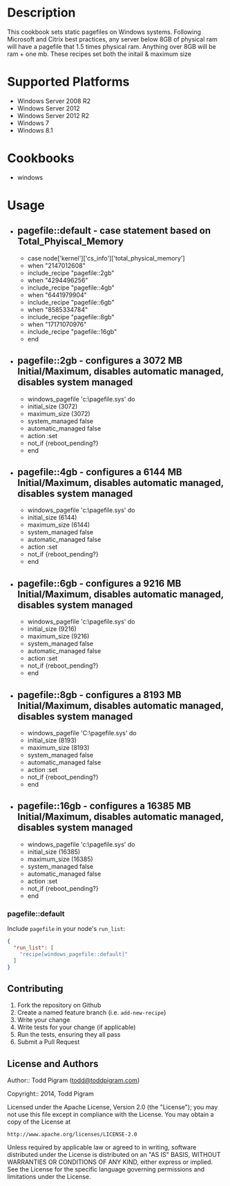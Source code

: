 Description
===========

This cookbook sets static pagefiles on Windows systems. Following Microsoft and Citrix best practices, any server below 8GB of physical ram
will have a pagefile that 1.5 times physical ram. Anything over 8GB will be ram + one mb. These recipes set both the initail & maximum size

Supported Platforms
===================

* Windows Server 2008 R2
* Windows Server 2012
* Windows Server 2012 R2
* Windows 7
* Windows 8.1

Cookbooks
=========

* windows

Usage
=====

* pagefile::default - case statement based on Total_Phyiscal_Memory
  -----------------
    * case node['kernel']['cs_info']['total_physical_memory']
    * when "2147012608"
    *  include_recipe "pagefile::2gb"
    * when "4294496256"
    *  include_recipe "pagefile::4gb"
    * when "6441979904"
    *  include_recipe "pagefile::6gb"
    * when "8585334784"
    *  include_recipe "pagefile::8gb"
    * when "17171070976"
    *  include_recipe "pagefile::16gb"
    * end

* pagefile::2gb - configures a 3072 MB Initial/Maximum, disables automatic managed, disables system managed
  -------------
    
    * windows_pagefile 'c:\pagefile.sys' do
    *  initial_size (3072)
    *  maximum_size (3072)
    *  system_managed false
    *  automatic_managed false
    *  action :set
    *  not_if {reboot_pending?}
    * end

* pagefile::4gb - configures a 6144 MB Initial/Maximum, disables automatic managed, disables system managed 
  -------------
    
    * windows_pagefile 'c:\pagefile.sys' do
    *  initial_size (6144)
    *  maximum_size (6144)
    *  system_managed false
    *  automatic_managed false
    *  action :set
    *  not_if {reboot_pending?}
    * end

* pagefile::6gb - configures a 9216 MB Initial/Maximum, disables automatic managed, disables system managed
  -------------
    
    * windows_pagefile 'c:\pagefile.sys' do
    *  initial_size (9216)
    *  maximum_size (9216)
    *  system_managed false
    *  automatic_managed false
    *  action :set
    *  not_if {reboot_pending?}
    * end

* pagefile::8gb - configures a 8193 MB Initial/Maximum, disables automatic managed, disables system managed
  -------------
    
    * windows_pagefile 'C:\pagefile.sys' do
    *  initial_size  (8193)
    *  maximum_size  (8193)
    *  system_managed false
    *  automatic_managed false
    *  action :set
    *  not_if {reboot_pending?}
    * end

* pagefile::16gb - configures a 16385 MB Initial/Maximum, disables automatic managed, disables system managed 
  --------------

   
    * windows_pagefile 'c:\pagefile.sys' do
    *  initial_size (16385)
    *  maximum_size (16385)
    *  system_managed false
    *  automatic_managed false
    *  action :set
    *  not_if {reboot_pending?}
    * end

### pagefile::default

Include `pagefile` in your node's `run_list`:

```json
{
  "run_list": [
    "recipe[windows_pagefile::default]"
  ]
}
```

## Contributing

1. Fork the repository on Github
2. Create a named feature branch (i.e. `add-new-recipe`)
3. Write your change
4. Write tests for your change (if applicable)
5. Run the tests, ensuring they all pass
6. Submit a Pull Request

## License and Authors

Author:: Todd Pigram (<todd@toddpigram.com>)

Copyright:: 2014, Todd Pigram

Licensed under the Apache License, Version 2.0 (the "License");
you may not use this file except in compliance with the License.
You may obtain a copy of the License at

    http://www.apache.org/licenses/LICENSE-2.0

Unless required by applicable law or agreed to in writing, software
distributed under the License is distributed on an "AS IS" BASIS,
WITHOUT WARRANTIES OR CONDITIONS OF ANY KIND, either express or implied.
See the License for the specific language governing permissions and
limitations under the License.
